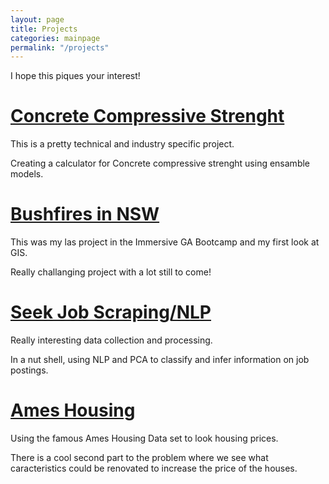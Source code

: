 ```yaml
---
layout: page
title: Projects
categories: mainpage
permalink: "/projects"
---
```


I hope this piques your interest!

# [Concrete Compressive Strenght](/_posts/concrete)
This is a pretty technical and industry specific project.

Creating a calculator for Concrete compressive strenght using ensamble models.


# [Bushfires in NSW](/_posts/2020-06-19-Bushfires.markdown)
This was my las project in the Immersive GA Bootcamp and my first look at GIS.

Really challanging project with a lot still to come!


# [Seek Job Scraping/NLP](/Seek_Jobs)
Really interesting data collection and processing.

In a nut shell, using NLP and PCA to classify and infer information on job postings.


# [Ames Housing](https://juliocent.github.io/portfolio//_posts/Ames_Housing)
Using the famous Ames Housing Data set to look housing prices.

There is a cool second part to the problem where we see what caracteristics could be renovated to increase the price of the houses.

